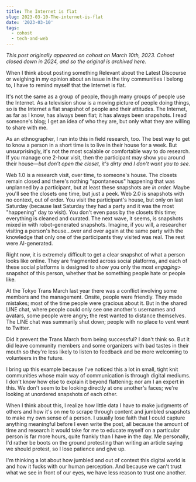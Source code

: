 ```yaml
---
title: The Internet is flat
slug: 2023-03-10-The-internet-is-flat
date: '2023-03-10'
tags:
  - cohost
  - tech-and-web
---
```


_This post originally appeared on cohost on March 10th, 2023. Cohost closed down in 2024, and so the original is archived here._

When I think about posting something Relevant about the Latest Discourse or weighing in my opinion about an issue in the tiny communities I belong to, I have to remind myself that the Internet is flat.

It's not the same as a group of people, though many groups of people use the Internet. As a television show is a moving picture of people doing things, so is the Internet a flat snapshot of people and their attitudes. The Internet, as far as I know, has always been flat; it has always been snapshots. I read someone's blog; I get an idea of who they are, but only what they are willing to share with me.

As an ethnographer, I run into this in field research, too. The best way to get to know a person in a short time is to live in their house for a week. But unsurprisingly, it's not the most scalable or comfortable way to do research. If you manage one 2-hour visit, then the participant may show you around their house—_but don't open the closet, it's dirty and I don't want you to see._

Web 1.0 is a research visit, over time, to someone's house. The closets remain closed and there's nothing "spontaneous" happening that was unplanned by a participant, but at least these snapshots are _in order._ Maybe you'll see the closets one time, but just a peek. Web 2.0 is snapshots with no context, out of order. You visit the participant's house, but only on last Saturday (because last Saturday they had a party and it was the most "happening" day to visit). You don't even pass by the closets this time; everything is cleaned and curated. The next wave, it seems, is snapshots mixed in with robot-generated snapshots. Imagine, if you will, a researcher visiting a person's house...over and over again at the same party with the knowledge that only one of the participants they visited was real. The rest were AI-generated.

Right now, it is extremely difficult to get a clear snapshot of what a person looks like online. They are fragmented across social platforms, and each of these social platforms is designed to show you only the most _engaging_\> snapshot of this person, whether that be something people hate or people like.

At the Tokyo Trans March last year there was a conflict involving some members and the management. Onsite, people were friendly. They made mistakes; most of the time people were gracious about it. But in the shared LINE chat, where people could only see one another's usernames and avatars, some people were angry; the rest wanted to distance themselves. The LINE chat was summarily shut down; people with no place to vent went to Twitter.

Did it prevent the Trans March from being successful? I don't think so. But it did leave community members and some organizers with bad tastes in their mouth so they're less likely to listen to feedback and be more welcoming to volunteers in the future.

I bring up this example because I've noticed this a lot in small, tight knit communities whose main way of communication is through digital mediums. I don't know how else to explain it beyond flattening; nor am I an expert in this. We don't seem to be looking directly at one another's faces; we're looking at unordered snapshots of each other.

When I think about this, I realize how little data I have to make judgments of others and how it's on me to scrape through content and jumbled snapshots to make my own sense of a person. I usually lose faith that I could capture anything meaningful before I even write the post, all because the amount of time and research it would take for me to educate myself on a particular person is far more hours, quite frankly than I have in the day. Me personally, I'd rather be boots on the ground protesting than writing an article saying we should protest, so I lose patience and give up.

I'm thinking a lot about how jumbled and out of context this digital world is and how it fucks with our human perception. And because we can't trust what we see in front of our eyes, we have less reason to trust one another.
